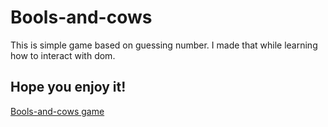 # Bools-and-cows
This is simple game based on guessing number. I made that while learning how to interact with dom. 
## Hope you enjoy it!
[Bools-and-cows game](https://semchenock.github.io/Bools-and-cows/)

